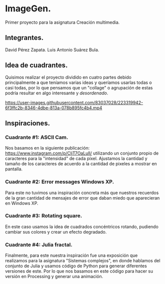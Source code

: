 # ImageGen.
Primer proyecto para la asignatura Creación multimedia.

## Integrantes.
David Pérez Zapata.
Luis Antonio Suárez Bula.

## Idea de cuadrantes.
Quisimos realizar el proyecto dividido en cuatro partes debido principalmente a que teníamos varias ideas y queríamos usarlas todas o casi todas, por lo que pensamos que un "collage" o agrupación de estas podría resultar en algo interesante y *desordenado*.

https://user-images.githubusercontent.com/83037028/223319942-6f3ffc2b-8346-4dbe-813a-078b895fc4b4.mp4


## Inspiraciones.

### Cuadrante #1: ASCII Cam.
Nos basamos en la siguiente publicación: https://www.instagram.com/p/CljT7OaLulI/ utilizando un conjunto propio de caracteres para la "intensidad" de cada píxel.
Ajustamos la cantidad y tamaño de los caracteres de acuerdo a la cantidad de pixeles a mostrar en pantalla.

### Cuadrante #2: Error messages Windows XP.
Para este no tuvimos una inspiración concreta más que nuestros recuerdos de la gran cantidad de mensajes de error que daban miedo que aparecieran en Windows XP.

### Cuadrante #3: Rotating square.
En este caso usamos la idea de cuadrados concéntricos rotando, pudiendo cambiar sus colores y crear un efecto degradado.

### Cuadrante #4: Julia fractal.
Finalmente, para este nuestra inspiración fue una exposición que realizamos para la asignatura "Sistemas complejos", en donde hablamos del conjunto de Julia y usamos código de Python para generar diferentes versiones de este. Por lo que nos basamos en este código para hacer su versión en Processing y generar una animación.
